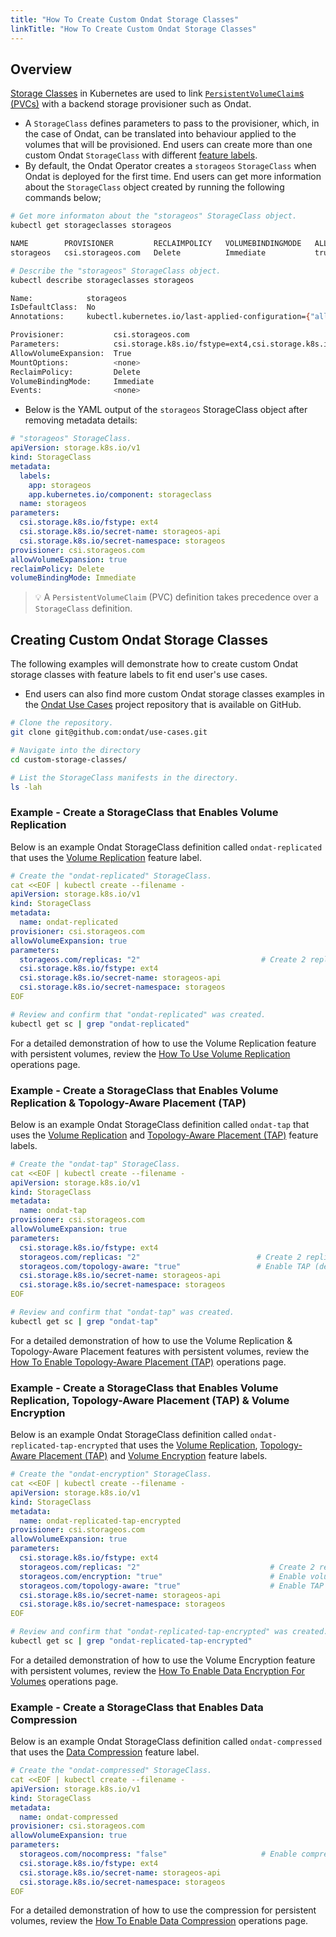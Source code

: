 ```yaml
---
title: "How To Create Custom Ondat Storage Classes"
linkTitle: "How To Create Custom Ondat Storage Classes"
---
```


## Overview

[Storage Classes](https://kubernetes.io/docs/concepts/storage/storage-classes/) in Kubernetes are used to link [`PersistentVolumeClaim`s (PVCs)](https://kubernetes.io/docs/concepts/storage/persistent-volumes/) with a backend storage provisioner such as Ondat. 
- A `StorageClass` defines parameters to pass to the provisioner, which, in the case of Ondat, can be translated into behaviour applied to the volumes that will be provisioned. End users can create more than one custom Ondat `StorageClass` with different [feature labels](/docs/concepts/labels/).
- By default, the Ondat Operator creates a `storageos` `StorageClass` when Ondat is deployed for the first time. End users can get more information about the `StorageClass` object created by running the following commands below;

```bash
# Get more informaton about the "storageos" StorageClass object.
kubectl get storageclasses storageos

NAME        PROVISIONER         RECLAIMPOLICY   VOLUMEBINDINGMODE   ALLOWVOLUMEEXPANSION   AGE
storageos   csi.storageos.com   Delete          Immediate           true                   13m

# Describe the "storageos" StorageClass object.
kubectl describe storageclasses storageos

Name:            storageos
IsDefaultClass:  No
Annotations:     kubectl.kubernetes.io/last-applied-configuration={"allowVolumeExpansion":true,"apiVersion":"storage.k8s.io/v1","kind":"StorageClass","metadata":{"annotations":{},"labels":{"app":"storageos","app.kubernetes.io/component":"storageclass"},"name":"storageos"},"parameters":{"csi.storage.k8s.io/fstype":"ext4","csi.storage.k8s.io/secret-name":"storageos-api","csi.storage.k8s.io/secret-namespace":"storageos"},"provisioner":"csi.storageos.com","reclaimPolicy":"Delete","volumeBindingMode":"Immediate"}

Provisioner:           csi.storageos.com
Parameters:            csi.storage.k8s.io/fstype=ext4,csi.storage.k8s.io/secret-name=storageos-api,csi.storage.k8s.io/secret-namespace=storageos
AllowVolumeExpansion:  True
MountOptions:          <none>
ReclaimPolicy:         Delete
VolumeBindingMode:     Immediate
Events:                <none>
```

- Below is the YAML output of the `storageos` StorageClass object after removing metadata details:

```yaml
# "storageos" StorageClass.
apiVersion: storage.k8s.io/v1
kind: StorageClass
metadata:
  labels:
    app: storageos
    app.kubernetes.io/component: storageclass
  name: storageos
parameters:
  csi.storage.k8s.io/fstype: ext4
  csi.storage.k8s.io/secret-name: storageos-api
  csi.storage.k8s.io/secret-namespace: storageos
provisioner: csi.storageos.com
allowVolumeExpansion: true
reclaimPolicy: Delete
volumeBindingMode: Immediate
```

> 💡 A `PersistentVolumeClaim` (PVC) definition takes precedence over a `StorageClass` definition.

## Creating Custom Ondat Storage Classes

The following examples will demonstrate how to create custom Ondat storage classes with feature labels to fit end user's use cases.
- End users can also find more custom Ondat storage classes examples in the [Ondat Use Cases](https://github.com/ondat/use-cases) project repository that is available on GitHub.

```bash
# Clone the repository.
git clone git@github.com:ondat/use-cases.git

# Navigate into the directory
cd custom-storage-classes/

# List the StorageClass manifests in the directory.
ls -lah
```

### Example - Create a StorageClass that Enables Volume Replication 

Below is an example Ondat StorageClass definition called `ondat-replicated` that uses the [Volume Replication](/docs/concepts/replication/) feature label.

```yaml
# Create the "ondat-replicated" StorageClass.
cat <<EOF | kubectl create --filename -
apiVersion: storage.k8s.io/v1
kind: StorageClass
metadata:
  name: ondat-replicated
provisioner: csi.storageos.com
allowVolumeExpansion: true
parameters:
  storageos.com/replicas: "2"                           # Create 2 replica volumes.
  csi.storage.k8s.io/fstype: ext4
  csi.storage.k8s.io/secret-name: storageos-api
  csi.storage.k8s.io/secret-namespace: storageos
EOF
```

```bash
# Review and confirm that "ondat-replicated" was created.
kubectl get sc | grep "ondat-replicated"
```

For a detailed demonstration of how to use the Volume Replication feature with persistent volumes, review the [How To Use Volume Replication](/docs/operations/replication/) operations page.

### Example - Create a StorageClass that Enables Volume Replication & Topology-Aware Placement (TAP)

Below is an example Ondat StorageClass definition called `ondat-tap` that uses the [Volume Replication](/docs/concepts/replication/) and [Topology-Aware Placement (TAP)](/docs/concepts/tap/) feature labels.

```yaml
# Create the "ondat-tap" StorageClass.
cat <<EOF | kubectl create --filename -
apiVersion: storage.k8s.io/v1
kind: StorageClass
metadata:
  name: ondat-tap
provisioner: csi.storageos.com
allowVolumeExpansion: true
parameters:
  csi.storage.k8s.io/fstype: ext4
  storageos.com/replicas: "2"                          # Create 2 replica volumes.
  storageos.com/topology-aware: "true"                 # Enable TAP (default looks for "https://topology.kubernetes.io/zone=" on nodes)
  csi.storage.k8s.io/secret-name: storageos-api
  csi.storage.k8s.io/secret-namespace: storageos
EOF
```

```bash
# Review and confirm that "ondat-tap" was created.
kubectl get sc | grep "ondat-tap"
```

For a detailed demonstration of how to use the Volume Replication & Topology-Aware Placement features with persistent volumes, review the [How To Enable Topology-Aware Placement (TAP)](/docs/operations/tap/) operations page.


### Example - Create a StorageClass that Enables Volume Replication, Topology-Aware Placement (TAP) & Volume Encryption

Below is an example Ondat StorageClass definition called `ondat-replicated-tap-encrypted` that uses the [Volume Replication](/docs/concepts/replication/), [Topology-Aware Placement (TAP)](/docs/concepts/tap/) and [Volume Encryption](/docs/concepts/encryption/) feature labels.

```yaml
# Create the "ondat-encryption" StorageClass.
cat <<EOF | kubectl create --filename -
apiVersion: storage.k8s.io/v1
kind: StorageClass
metadata:
  name: ondat-replicated-tap-encrypted
provisioner: csi.storageos.com
allowVolumeExpansion: true
parameters:
  csi.storage.k8s.io/fstype: ext4
  storageos.com/replicas: "2"                             # Create 2 replica volumes.
  storageos.com/encryption: "true"                        # Enable volume encryption.
  storageos.com/topology-aware: "true"                    # Enable TAP (default looks for "https://topology.kubernetes.io/zone=" on nodes)
  csi.storage.k8s.io/secret-name: storageos-api
  csi.storage.k8s.io/secret-namespace: storageos
EOF
```

```bash
# Review and confirm that "ondat-replicated-tap-encrypted" was created.
kubectl get sc | grep "ondat-replicated-tap-encrypted"
```

For a detailed demonstration of how to use the Volume Encryption feature with persistent volumes, review the [How To Enable Data Encryption For Volumes](/docs/operations/encryption/) operations page.

### Example - Create a StorageClass that Enables Data Compression 

Below is an example Ondat StorageClass definition called `ondat-compressed` that uses the [Data Compression](/docs/concepts/replication/) feature label.

```yaml
# Create the "ondat-compressed" StorageClass.
cat <<EOF | kubectl create --filename -
apiVersion: storage.k8s.io/v1
kind: StorageClass
metadata:
  name: ondat-compressed
provisioner: csi.storageos.com
allowVolumeExpansion: true
parameters:
  storageos.com/nocompress: "false"                     # Enable compression of data-at-rest and data-in-transit.
  csi.storage.k8s.io/fstype: ext4
  csi.storage.k8s.io/secret-name: storageos-api
  csi.storage.k8s.io/secret-namespace: storageos
EOF
```

For a detailed demonstration of how to use the compression for persistent volumes, review the [How To Enable Data Compression](/docs/operations/compression/) operations page.
